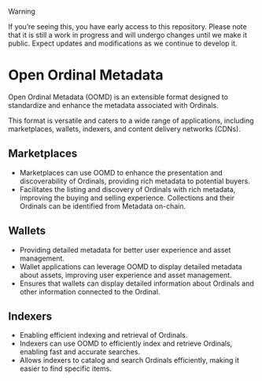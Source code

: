 > [!WARNING]
> If you’re seeing this, you have early access to this repository. Please note that it is still a work in progress and will undergo changes until we make it public. Expect updates and modifications as we continue to develop it.
 
# Open Ordinal Metadata

Open Ordinal Metadata (OOMD) is an extensible format designed to standardize and enhance the metadata associated with Ordinals. 

This format is versatile and caters to a wide range of applications, including marketplaces, wallets, indexers, and content delivery networks (CDNs).

## Marketplaces
- Marketplaces can use OOMD to enhance the presentation and discoverability of Ordinals, providing rich metadata to potential buyers.
- Facilitates the listing and discovery of Ordinals with rich metadata, improving the buying and selling experience. Collections and their Ordinals can be identified from Metadata on-chain.

## Wallets
- Providing detailed metadata for better user experience and asset management.
- Wallet applications can leverage OOMD to display detailed metadata about assets, improving user experience and asset management.
- Ensures that wallets can display detailed information about Ordinals and other information connected to the Ordinal.

## Indexers
- Enabling efficient indexing and retrieval of Ordinals.
- Indexers can use OOMD to efficiently index and retrieve Ordinals, enabling fast and accurate searches.
- Allows indexers to catalog and search Ordinals efficiently, making it easier to find specific items.
